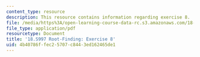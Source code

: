 ```yaml
---
content_type: resource
description: This resource contains information regarding exercise 8.
file: /media/https%3A/open-learning-course-data-rc.s3.amazonaws.com/18-s997-introduction-to-matlab-programming-fall-2011/4b40786ffec25707c8443ed162465de1_MIT18_S997F11_Exercise_8.pdf
file_type: application/pdf
resourcetype: Document
title: '18.S997 Root-Finding: Exercise 8'
uid: 4b40786f-fec2-5707-c844-3ed162465de1
---
```

